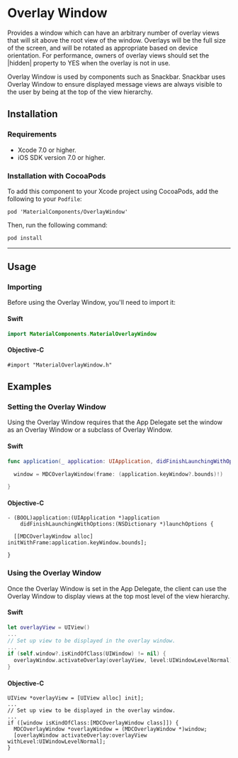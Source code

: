# Overlay Window

Provides a window which can have an arbitrary number of overlay views that will sit above the root
view of the window. Overlays will be the full size of the screen, and will be rotated as appropriate
based on device orientation. For performance, owners of overlay views should set the |hidden|
property to YES when the overlay is not in use.

Overlay Window is used by components such as Snackbar. Snackbar uses Overlay Window to ensure
displayed message views are always visible to the user by being at the top of the view hierarchy.

## Installation

### Requirements

- Xcode 7.0 or higher.
- iOS SDK version 7.0 or higher.

### Installation with CocoaPods

To add this component to your Xcode project using CocoaPods, add the following to your `Podfile`:

~~~
pod 'MaterialComponents/OverlayWindow'
~~~

Then, run the following command:

~~~ bash
pod install
~~~

- - -

## Usage

### Importing

Before using the Overlay Window, you'll need to import it:

<!--<div class="material-code-render" markdown="1">-->
#### Swift

~~~ swift
import MaterialComponents.MaterialOverlayWindow
~~~

#### Objective-C

~~~ objc
#import "MaterialOverlayWindow.h"
~~~
<!--</div>-->

## Examples

### Setting the Overlay Window

Using the Overlay Window requires that the App Delegate set the window as an Overlay Window or a
subclass of Overlay Window.


<!--<div class="material-code-render" markdown="1">-->
#### Swift

~~~ swift
func application(_ application: UIApplication, didFinishLaunchingWithOptions launchOptions: [UIApplicationLaunchOptionsKey: Any]?) -> Bool {

  window = MDCOverlayWindow(frame: (application.keyWindow?.bounds)!)

}
~~~

#### Objective-C

~~~ objc
- (BOOL)application:(UIApplication *)application
    didFinishLaunchingWithOptions:(NSDictionary *)launchOptions {

  [[MDCOverlayWindow alloc] initWithFrame:application.keyWindow.bounds];

}
~~~
<!--</div>-->

### Using the Overlay Window

Once the Overlay Window is set in the App Delegate, the client can use the Overlay Window to display
views at the top most level of the view hierarchy.

<!--<div class="material-code-render" markdown="1">-->
#### Swift

~~~ swift
let overlayView = UIView()
...
// Set up view to be displayed in the overlay window.
...
if (self.window?.isKindOfClass(UIWindow) != nil) {
  overlayWindow.activateOverlay(overlayView, level:UIWindowLevelNormal)
}
~~~

#### Objective-C

~~~ objc
UIView *overlayView = [UIView alloc] init];
...
// Set up view to be displayed in the overlay window.
...
if ([window isKindOfClass:[MDCOverlayWindow class]]) {
  MDCOverlayWindow *overlayWindow = (MDCOverlayWindow *)window;
  [overlayWindow activateOverlay:overlayView withLevel:UIWindowLevelNormal];
}
~~~
<!--</div>-->
